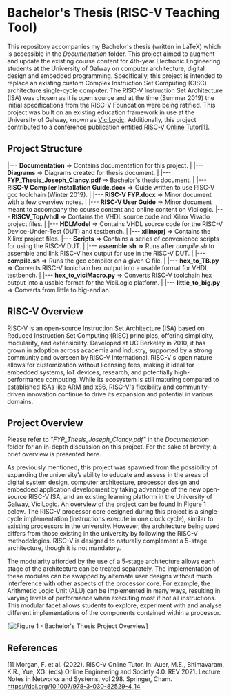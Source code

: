 # Bachelor's Thesis (RISC-V Teaching Tool)

This repository accompanies my Bachelor's thesis (written in LaTeX) which is accessible in the _Documentation_ folder. This project aimed to augment and update the existing course content for 4th-year Electronic Engineering students at the University of Galway on computer architecture, digital design and embedded programming. Specifically, this project is intended to replace an existing custom Complex Instruction Set Computing (CISC) architecture single-cycle computer. The RISC-V Instruction Set Architecture (ISA) was chosen as it is open source and at the time (Summer 2019) the initial specifications from the RISC-V Foundation were being ratified. This project was built on an existing education framework in use at the University of Galway, known as [ViciLogic](https://ieeexplore.ieee.org/document/7058191). Additionally, this project contributed to a conference publication entitled [RISC-V Online Tutor](http://dx.doi.org/10.1007/978-3-030-82529-4_14)[1].

## Project Structure

|--- __Documentation__ => Contains documentation for this project.
|    |--- __Diagrams__ => Diagrams created for thesis document.
|    |--- __FYP_Thesis_Joseph_Clancy.pdf__ => Bachelor's thesis document.
|    |--- __RISC-V Compiler Installation Guide.docx__ => Guide written to use RISC-V gcc toolchain (Winter 2019).
|    |--- __RISC-V FYP.docx__ => Minor document with a few overview notes.
|    |--- __RISC-V User Guide__ => Minor document meant to accompany the course content and online content on Vicilogic.
|--- __RISCV_Top/vhdl__ => Contains the VHDL source code and Xilinx Vivado project files.
|    |--- __HDLModel__ => Contains VHDL source code for the RISC-V Device-Under-Test (DUT) and testbench.
|    |--- __xilinxprj__ => Contains the Xilinx project files.
|--- __Scripts__ => Contains a series of convenience scripts for using the RISC-V DUT.
|    |--- __assemble.sh__ => Runs after _compile.sh_ to assemble and link RISC-V hex output for use in the RISC-V DUT.
|    |--- __compile.sh__ => Runs the gcc compiler on a given C file.
|    |--- __hex_to_TB.py__ => Converts RISC-V toolchain hex output into a usable format for VHDL testbench.
|    |--- __hex_to_viciMacro.py__ => Converts RISC-V toolchain hex output into a usable format for the ViciLogic platform.
|    |--- __little_to_big.py__ => Converts from little to big-endian.

## RISC-V Overview

RISC-V is an open-source Instruction Set Architecture (ISA) based on Reduced Instruction Set Computing (RISC) principles, offering simplicity, modularity, and extensibility. Developed at UC Berkeley in 2010, it has grown in adoption across academia and industry, supported by a strong community and overseen by RISC-V International. RISC-V's open nature allows for customization without licensing fees, making it ideal for embedded systems, IoT devices, research, and potentially high-performance computing. While its ecosystem is still maturing compared to established ISAs like ARM and x86, RISC-V's flexibility and community-driven innovation continue to drive its expansion and potential in various domains.

## Project Overview

Please refer to _"FYP_Thesis_Joseph_Clancy.pdf"_ in the _Documentation_ folder for an in-depth discussion on this project. For the sake of brevity, a brief overview is presented here.

As previously mentioned, this project was spawned from the possibility of expanding the university’s ability to educate and assess in the areas of digital system design, computer architecture, processor design
and embedded application development by taking advantage of the new open-source RISC-V ISA, and an existing learning platform in the University of Galway, ViciLogic. An overview of the project can be found in Figure 1 below. The RISC-V processor core designed during this project is a single-cycle implementation (instructions execute in one clock cycle), similar to existing processors in the university. However, the architecture being used differs from those existing in the university by following the RISC-V methodologies. RISC-V is designed to naturally complement a 5-stage architecture, though it is not mandatory.

The modularity afforded by the use of a 5-stage architecture allows each stage of the architecture can be treated separately. The implementation of these modules can be swapped by alternate user designs without much interference with other aspects of the processor core. For example, the Arithmetic Logic Unit (ALU) can be implemented in many ways, resulting in varying levels of performance when executing most if not all instructions. This modular facet allows students to explore, experiment with and analyse different implementations of the components contained within a processor.

[![Figure 1 - Bachelor's Thesis Project Overview](Documentation/Diagrams/FYP_Context.png})]

## References
[1] Morgan, F. et al. (2022). RISC-V Online Tutor. In: Auer, M.E., Bhimavaram, K.R., Yue, XG. (eds) Online Engineering and Society 4.0. REV 2021. Lecture Notes in Networks and Systems, vol 298. Springer, Cham. https://doi.org/10.1007/978-3-030-82529-4_14
